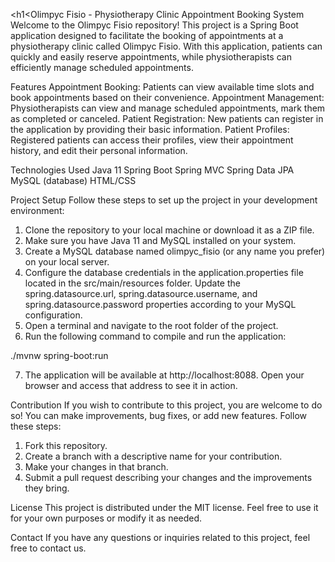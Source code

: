 <h1<Olimpyc Fisio - Physiotherapy Clinic Appointment Booking System</h1>
Welcome to the Olimpyc Fisio repository! This project is a Spring Boot application designed to facilitate the booking of appointments at a physiotherapy clinic called Olimpyc Fisio. With this application, patients can quickly and easily reserve appointments, while physiotherapists can efficiently manage scheduled appointments.

Features
Appointment Booking: Patients can view available time slots and book appointments based on their convenience.
Appointment Management: Physiotherapists can view and manage scheduled appointments, mark them as completed or canceled.
Patient Registration: New patients can register in the application by providing their basic information.
Patient Profiles: Registered patients can access their profiles, view their appointment history, and edit their personal information.

Technologies Used
Java 11
Spring Boot
Spring MVC
Spring Data JPA
MySQL (database)
HTML/CSS

Project Setup
Follow these steps to set up the project in your development environment:
1. Clone the repository to your local machine or download it as a ZIP file.
2. Make sure you have Java 11 and MySQL installed on your system.
3. Create a MySQL database named olimpyc_fisio (or any name you prefer) on your local server.
4. Configure the database credentials in the application.properties file located in the src/main/resources folder. Update the     spring.datasource.url, spring.datasource.username, and spring.datasource.password properties according to your MySQL configuration.
5. Open a terminal and navigate to the root folder of the project.
6. Run the following command to compile and run the application:

./mvnw spring-boot:run

7. The application will be available at http://localhost:8088. Open your browser and access that address to see it in action.

Contribution
If you wish to contribute to this project, you are welcome to do so! You can make improvements, bug fixes, or add new features. Follow these steps:
1. Fork this repository.
2. Create a branch with a descriptive name for your contribution.
3. Make your changes in that branch.
4. Submit a pull request describing your changes and the improvements they bring.

License
This project is distributed under the MIT license. Feel free to use it for your own purposes or modify it as needed.

Contact
If you have any questions or inquiries related to this project, feel free to contact us.
